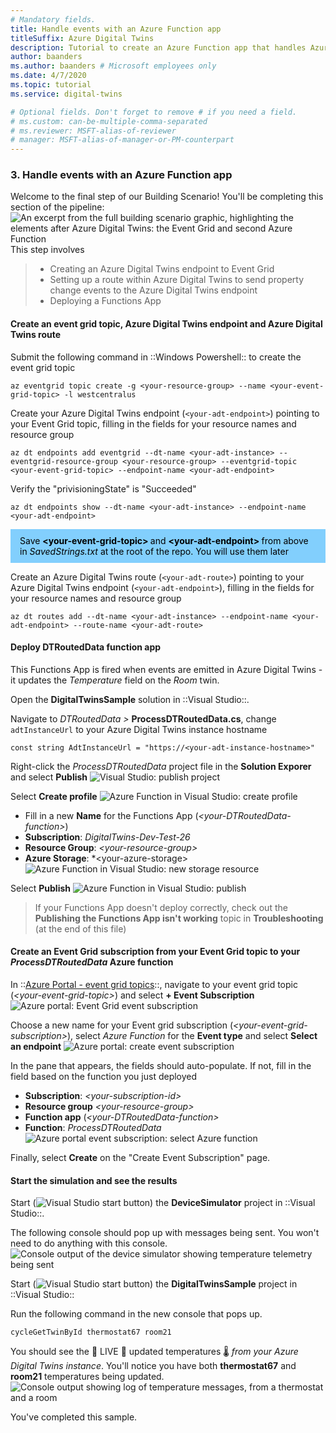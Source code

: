 ```yaml
---
# Mandatory fields.
title: Handle events with an Azure Function app
titleSuffix: Azure Digital Twins
description: Tutorial to create an Azure Function app that handles Azure Digital Twins events
author: baanders
ms.author: baanders # Microsoft employees only
ms.date: 4/7/2020
ms.topic: tutorial
ms.service: digital-twins

# Optional fields. Don't forget to remove # if you need a field.
# ms.custom: can-be-multiple-comma-separated
# ms.reviewer: MSFT-alias-of-reviewer
# manager: MSFT-alias-of-manager-or-PM-counterpart
---
```



### 3. Handle events with an Azure Function app

Welcome to the final step of our Building Scenario! You'll be completing this section of the pipeline:
![An excerpt from the full building scenario graphic, highlighting the elements after Azure Digital Twins: the Event Grid and second Azure Function](./media/tutorial-3-events/building-scenario-3.jpg)
This step involves 
> - Creating an Azure Digital Twins endpoint to Event Grid
> - Setting up a route within Azure Digital Twins to send property change events to the Azure Digital Twins endpoint
> - Deploying a Functions App

#### Create an event grid topic, Azure Digital Twins endpoint and Azure Digital Twins route

Submit the following command in ::Windows Powershell:: to create the event grid topic
```
az eventgrid topic create -g <your-resource-group> --name <your-event-grid-topic> -l westcentralus
```
Create your Azure Digital Twins endpoint (`<your-adt-endpoint>`) pointing to your Event Grid topic, filling in the fields for your resource names and resource group
```
az dt endpoints add eventgrid --dt-name <your-adt-instance> --eventgrid-resource-group <your-resource-group> --eventgrid-topic <your-event-grid-topic> --endpoint-name <your-adt-endpoint>
```
Verify the "privisioningState" is "Succeeded"
```
az dt endpoints show --dt-name <your-adt-instance> --endpoint-name <your-adt-endpoint> 
```
<div style='background: #82CFFD; padding: 10px 15px; color:black;'>
  Save <b> &lt;your-event-grid-topic&gt; </b> and <b> &lt;your-adt-endpoint&gt; </b> from above in <i>SavedStrings.txt</i> at the root of the repo. You will use them later
</div>

Create an Azure Digital Twins route (`<your-adt-route>`) pointing to your Azure Digital Twins endpoint (`<your-adt-endpoint>`), filling in the fields for your resource names and resource group
```
az dt routes add --dt-name <your-adt-instance> --endpoint-name <your-adt-endpoint> --route-name <your-adt-route>
```

#### Deploy DTRoutedData function app

This Functions App is fired when events are emitted in Azure Digital Twins - it  updates the _Temperature_ field on the _Room_ twin.

Open the **DigitalTwinsSample** solution in ::Visual Studio::. 

Navigate to *DTRoutedData >* **ProcessDTRoutedData.cs**, change `adtInstanceUrl` to your Azure Digital Twins instance hostname
```
const string AdtInstanceUrl = "https://<your-adt-instance-hostname>"
```

Right-click the *ProcessDTRoutedData* project file in the **Solution Exporer** and select **Publish**
![Visual Studio: publish project](./media/tutorial-3-events/publish-azure-function-1b.jpg)

Select **Create profile**
![Azure Function in Visual Studio: create profile](./media/tutorial-2-telemetry/publish-azure-function-2.jpg)

* Fill in a new **Name** for the Functions App (*\<your-DTRoutedData-function>*) 
* **Subscription**: *DigitalTwins-Dev-Test-26*
* **Resource Group**: *\<your-resource-group>*
* **Azure Storage**: *\<your-azure-storage>
![Azure Function in Visual Studio: new storage resource](./media/tutorial-3-events/publish-azure-function-3b.jpg)

Select **Publish**
![Azure Function in Visual Studio: publish](./media/tutorial-3-events/publish-azure-function-4b.jpg)

> If your Functions App doesn't deploy correctly, check out the **Publishing the Functions App isn't working** topic in **Troubleshooting** (at the end of this file)

#### Create an Event Grid subscription from your Event Grid topic to your *ProcessDTRoutedData* Azure function

In ::[Azure Portal - event grid topics](https://portal.azure.com/#blade/HubsExtension/BrowseResource/resourceType/Microsoft.EventGrid%2Ftopics)::, navigate to your event grid topic (*\<your-event-grid-topic>*) and select **+ Event Subscription**
![Azure portal: Event Grid event subscription](./media/tutorial-3-events/event-subscription-1b.jpg)

Choose a new name for your Event grid subscription (*\<your-event-grid-subscription>*), select *Azure Function* for the **Event type** and select **Select an endpoint**
![Azure portal: create event subscription](./media/tutorial-3-events/event-subscription-2b.jpg)

In the pane that appears, the fields should auto-populate. If not, fill in the field based on the function you just deployed
- **Subscription**: *\<your-subscription-id>*
- **Resource group** *\<your-resource-group>*
- **Function app** (*\<your-DTRoutedData-function>*
- **Function**: *ProcessDTRoutedData* 
![Azure portal event subscription: select Azure function](./media/tutorial-3-events/event-subscription-3b.jpg)

Finally, select **Create** on the "Create Event Subscription" page.

#### Start the simulation and see the results

Start (![Visual Studio start button](./media/tutorial-1-instantiate/start-button.jpg)) the **DeviceSimulator** project in ::Visual Studio::.

The following console should pop up with messages being sent. You won't need to do anything with this console.
![Console output of the device simulator showing temperature telemetry being sent](./media/tutorial-2-telemetry/device-simulator.jpg)

Start (![Visual Studio start button](./media/tutorial-1-instantiate/start-button.jpg)) the **DigitalTwinsSample** project in ::Visual Studio::

Run the following command in the new console that pops up.
```
cycleGetTwinById thermostat67 room21
```
You should see the 🌴 LIVE 🌲 updated temperatures 🌡 *from your Azure Digital Twins instance*. You'll notice you have both **thermostat67** and **room21** temperatures being updated.
![Console output showing log of temperature messages, from a thermostat and a room](./media/tutorial-3-events/console-telemetry-b.jpg)

You've completed this sample.